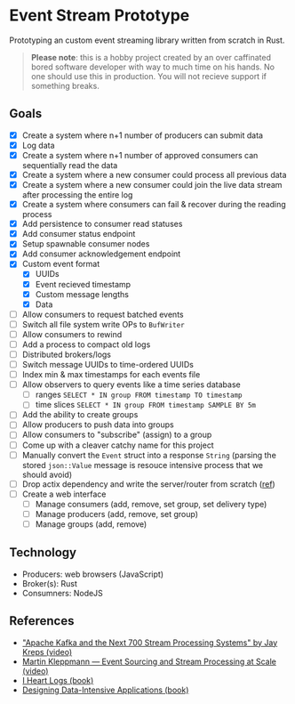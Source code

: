 # Event Stream Prototype

Prototyping an custom event streaming library written from scratch in Rust.

> **Please note**: this is a hobby project created by an over caffinated bored software developer with way to much time on his hands. No one should use this in production. You will not recieve support if something breaks.

## Goals

-   [x] Create a system where n+1 number of producers can submit data
-   [x] Log data
-   [x] Create a system where n+1 number of approved consumers can sequentially read the data
-   [x] Create a system where a new consumer could process all previous data
-   [x] Create a system where a new consumer could join the live data stream after processing the entire log
-   [x] Create a system where consumers can fail & recover during the reading process
-   [x] Add persistence to consumer read statuses
-   [x] Add consumer status endpoint
-   [x] Setup spawnable consumer nodes
-   [x] Add consumer acknowledgement endpoint
-   [x] Custom event format
    -   [x] UUIDs
    -   [x] Event recieved timestamp
    -   [x] Custom message lengths
    -   [x] Data
-   [ ] Allow consumers to request batched events
-   [ ] Switch all file system write OPs to `BufWriter`
-   [ ] Allow consumers to rewind
-   [ ] Add a process to compact old logs
-   [ ] Distributed brokers/logs
-   [ ] Switch message UUIDs to time-ordered UUIDs
-   [ ] Index min & max timestamps for each events file
-   [ ] Allow observers to query events like a time series database
    -   [ ] ranges `SELECT * IN group FROM timestamp TO timestamp`
    -   [ ] time slices `SELECT * IN group FROM timestamp SAMPLE BY 5m`
-   [ ] Add the ability to create groups
-   [ ] Allow producers to push data into groups
-   [ ] Allow consumers to "subscribe" (assign) to a group
-   [ ] Come up with a cleaver catchy name for this project
-   [ ] Manually convert the `Event` struct into a response `String` (parsing the stored `json::Value` message is resouce intensive process that we should avoid)
-   [ ] Drop actix dependency and write the server/router from scratch ([ref](https://doc.rust-lang.org/stable/book/ch20-00-final-project-a-web-server.html))
-   [ ] Create a web interface
    -   [ ] Manage consumers (add, remove, set group, set delivery type)
    -   [ ] Manage producers (add, remove, set group)
    -   [ ] Manage groups (add, remove)

## Technology

-   Producers: web browsers (JavaScript)
-   Broker(s): Rust
-   Consumners: NodeJS

## References

-   ["Apache Kafka and the Next 700 Stream Processing Systems" by Jay Kreps (video)](https://www.youtube.com/watch?v=9RMOc0SwRro)
-   [Martin Kleppmann — Event Sourcing and Stream Processing at Scale (video)](https://www.youtube.com/watch?v=avi-TZI9t2I)
-   [I Heart Logs (book)](https://www.oreilly.com/library/view/i-heart-logs/9781491909379/)
-   [Designing Data-Intensive Applications (book)](https://www.oreilly.com/library/view/designing-data-intensive-applications/9781491903063/)
